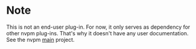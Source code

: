 # Note

This is not an end-user plug-in. For now, it only serves as dependency for other nvpm plug-ins. That's why it doesn't have any user documentation. See the nvpm [main](https://gitlab.com/nvpm/nvpm) project.
